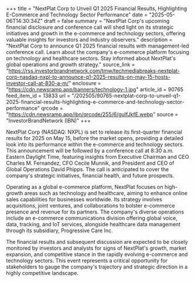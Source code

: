 +++
title = "NextPlat Corp to Unveil Q1 2025 Financial Results, Highlighting E-Commerce and Technology Sector Performance"
date = "2025-05-06T14:30:34Z"
draft = false
summary = "NextPlat Corp's upcoming financial disclosure and conference call will shed light on its strategic initiatives and growth in the e-commerce and technology sectors, offering valuable insights for investors and industry observers."
description = "NextPlat Corp to announce Q1 2025 financial results with management-led conference call. Learn about the company's e-commerce platform focusing on technology and healthcare sectors. Stay informed about NextPlat's global operations and growth strategy."
source_link = "https://rss.investorbrandnetwork.com/tmw/techmediabreaks-nextplat-corp-nasdaq-nxpl-to-announce-q1-2025-results-on-may-15-hosts-investor-call-at-830-a-m/"
enclosure = "https://cdn.newsramp.app/banners/technology-1.jpg"
article_id = 90765
feed_item_id = 13833
url = "/202505/90765-nextplat-corp-to-unveil-q1-2025-financial-results-highlighting-e-commerce-and-technology-sector-performance"
qrcode = "https://cdn.newsramp.app/ibn/qrcode/255/6/gulfJkfE.webp"
source = "InvestorBrandNetwork (IBN)"
+++

<p>NextPlat Corp (NASDAQ: NXPL) is set to release its first-quarter financial results for 2025 on May 15, before the market opens, providing a detailed look into its performance within the e-commerce and technology sectors. This announcement will be followed by a conference call at 8:30 a.m. Eastern Daylight Time, featuring insights from Executive Chairman and CEO Charles M. Fernandez, CFO Cecile Munnik, and President and CEO of Global Operations David Phipps. The call is anticipated to cover the company's strategic initiatives, financial health, and future prospects.</p><p>Operating as a global e-commerce platform, NextPlat focuses on high-growth areas such as technology and healthcare, aiming to enhance online sales capabilities for businesses worldwide. Its strategy involves acquisitions, joint ventures, and collaborations to bolster e-commerce presence and revenue for its partners. The company's diverse operations include an e-commerce communications division offering global voice, data, tracking, and IoT services, alongside healthcare data management through its subsidiary, Progressive Care Inc.</p><p>The financial results and subsequent discussion are expected to be closely monitored by investors and analysts for signs of NextPlat's growth, market expansion, and competitive stance in the rapidly evolving e-commerce and technology sectors. This event represents a critical opportunity for stakeholders to gauge the company's trajectory and strategic direction in a highly competitive landscape.</p>